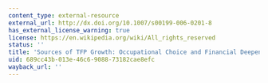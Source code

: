 ```yaml
---
content_type: external-resource
external_url: http://dx.doi.org/10.1007/s00199-006-0201-8
has_external_license_warning: true
license: https://en.wikipedia.org/wiki/All_rights_reserved
status: ''
title: 'Sources of TFP Growth: Occupational Choice and Financial Deepening'
uid: 689cc43b-013e-46c6-9088-73182cae8efc
wayback_url: ''
---
```

